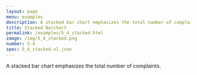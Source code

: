 ```yaml
---
layout: page
menu: examples
description: A stacked bar chart emphasizes the total number of complaints.
title: Stacked Barchart
permalink: /examples/5_4_stacked.html
image: /img/5_4_stacked.png
number: 5-4
spec: 5_4_stacked.vl.json
---
```

A stacked bar chart emphasizes the total number of complaints.
